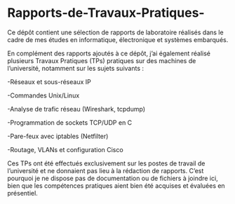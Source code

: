 # Rapports-de-Travaux-Pratiques-
Ce dépôt contient une sélection de rapports de laboratoire réalisés dans le cadre de mes études en informatique, électronique et systèmes embarqués.

En complément des rapports ajoutés à ce dépôt, j’ai également réalisé plusieurs Travaux Pratiques (TPs) pratiques sur des machines de l’université, notamment sur les sujets suivants :

-Réseaux et sous-réseaux IP

-Commandes Unix/Linux

-Analyse de trafic réseau (Wireshark, tcpdump)

-Programmation de sockets TCP/UDP en C

-Pare-feux avec iptables (Netfilter)

-Routage, VLANs et configuration Cisco

Ces TPs ont été effectués exclusivement sur les postes de travail de l’université et ne donnaient pas lieu à la rédaction de rapports. C’est pourquoi je ne dispose pas de documentation ou de fichiers à joindre ici, bien que les compétences pratiques aient bien été acquises et évaluées en présentiel.
